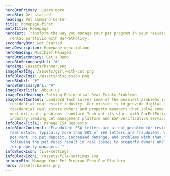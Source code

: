 ```yaml
---
heroBtnPrimary: Learn more
heroBtn: Get started
heading: Pet Command Center
title: homepage-first
metaTitle: Homepage
heroText: Transform the way you manage your pet program in your residential
  rental portfolio with OurPetPolicy.
secondaryBtn: Get Started
metaDescription: Homepage description
heroHeading: Mischief Managed
heroBtnSecondary: Get a Demo
heroBtnSecondaryUrl: "#"
heroImg: /assets/banner.png
imageTextImg: /assets/girl-with-cat.png
infoBlockImg1: /assets/discussion.png
heroBtnUrl: "#"
heroBtnPrimaryUrl: "#"
imageTextTitle: About us
imageTextHeading: Solving Residential Real Estate Problems
imageTextContent: Landlord Tech solves some of the messiest problems in the
  residential real estate industry. Our mission is to provide digital tools to
  residential real estate owners and property managers that solve some of their
  most difficult problems. Landlord Tech got its start with OurPetPolicy, an
  industry leading pet management platform and ESA verification service.
infoBlockTitle1: Manage ESA Requests
infoBlockContent1: "Fraudulent ESA letters are a real problem for residential
  real estate. Typically more than 50% of ESA letters are fraudulent. With lost
  pet rent, no pet deposit, increased damange, and problems with them not
  following the pet rules result in real losses to property owners and headaches
  for property managers. "
infoBlockIcon: file-settings
infoBlockIcon1: /assets/file-settings.svg
primaryBtn: Manage Your Pet Program From One Platform
hero: /assets/banner.png
---
```

